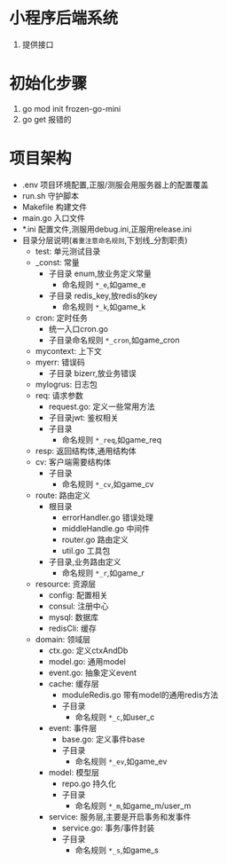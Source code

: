 # 小程序后端系统

1. 提供接口

# 初始化步骤

1. go mod init frozen-go-mini
2. go get 报错的

# 项目架构

+ .env 项目环境配置,正服/测服会用服务器上的配置覆盖
+ run.sh 守护脚本
+ Makefile 构建文件
+ main.go 入口文件
+ *.ini 配置文件,测服用debug.ini,正服用release.ini
+ 目录分层说明(`着重注意命名规则`,下划线_分割职责)
    + test: 单元测试目录
    + _const: 常量
        + 子目录 enum,放业务定义常量
            + 命名规则 `*_e`,如game_e
        + 子目录 redis_key,放redis的key
            + 命名规则 `*_k`,如game_k
    + cron: 定时任务
        + 统一入口cron.go
        + 子目录命名规则 `*_cron`,如game_cron
    + mycontext: 上下文
    + myerr: 错误码
        + 子目录 bizerr,放业务错误
    + mylogrus: 日志包
    + req: 请求参数
        + request.go: 定义一些常用方法
        + 子目录jwt: 鉴权相关
        + 子目录
            + 命名规则 `*_req`,如game_req
    + resp: 返回结构体,通用结构体
    + cv: 客户端需要结构体
        + 子目录
            + 命名规则 `*_cv`,如game_cv
    + route: 路由定义
        + 根目录
            + errorHandler.go 错误处理
            + middleHandle.go 中间件
            + router.go 路由定义
            + util.go 工具包
        + 子目录,业务路由定义
            + 命名规则 `*_r`,如game_r
    + resource: 资源层
        + config: 配置相关
        + consul: 注册中心
        + mysql: 数据库
        + redisCli: 缓存
    + domain: 领域层
        + ctx.go: 定义ctxAndDb
        + model.go: 通用model
        + event.go: 抽象定义event
        + cache: 缓存层
            + moduleRedis.go 带有model的通用redis方法
            + 子目录
                + 命名规则 `*_c`,如user_c
        + event: 事件层
            + base.go: 定义事件base
            + 子目录
                + 命名规则 `*_ev`,如game_ev
        + model: 模型层
            + repo.go 持久化
            + 子目录
                + 命名规则 `*_m`,如game_m/user_m
        + service: 服务层,主要是开启事务和发事件
            + service.go: 事务/事件封装
            + 子目录
                + 命名规则 `*_s`,如game_s